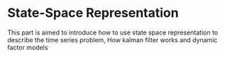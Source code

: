 # State-Space Representation
This part is aimed to introduce how to use state space representation to describe the time series problem, How kalman filter works and dynamic factor models


